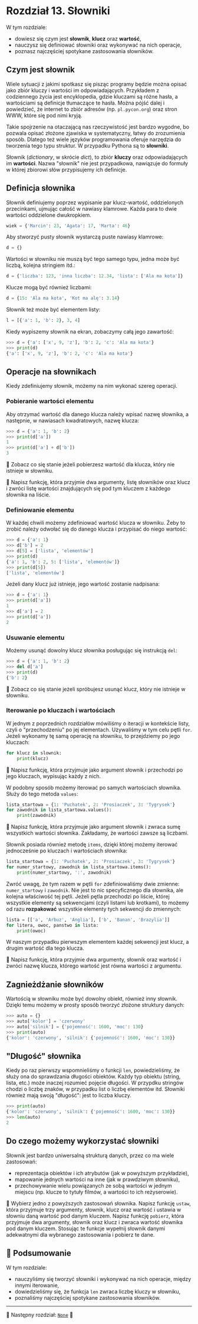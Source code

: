 # Rozdział 13. Słowniki

W tym rozdziale:

* dowiesz się czym jest **słownik**, **klucz** oraz **wartość**,
* nauczysz się definiować słowniki oraz wykonywać na nich operacje,
* poznasz najczęściej spotykane zastosowania słowników.


## Czym jest słownik

Wiele sytuacji z jakimi spotkasz się pisząc programy będzie można opisać
jako zbiór kluczy i wartości im odpowiadających.  Przykładem z codziennego
życia jest encyklopedia, gdzie kluczami są różne hasła, a wartościami
są definicje tłumaczące te hasła.  Można pójść dalej i powiedzieć, że
internet to zbiór adresów (np. `pl.pycon.org`) oraz stron WWW, które się
pod nimi kryją.

Takie spojrzenie na otaczającą nas rzeczywistość jest bardzo wygodne,
bo pozwala opisać złożone zjawiska w systematyczny, łatwy do zrozumienia
sposób.  Dlatego też wiele języków programowania oferuje narzędzia do
tworzenia tego typu struktur.  W przypadku Pythona są to **słowniki**.

Słownik (*dictionary*, w skrócie *dict*), to zbiór **kluczy** oraz
odpowiadających im **wartości**.  Nazwa "słownik" nie jest przypadkowa,
nawiązuje do formuły w której zbiorowi słów przypisujemy ich definicje.


## Definicja słownika

Słownik definiujemy poprzez wypisanie par klucz-wartość, oddzielonych
przecinkami, ujmując całość w nawiasy klamrowe.  Każda para to dwie
wartości oddzielone dwukropkiem.

```python
wiek = {'Marcin': 23, 'Agata': 17, 'Marta': 46}
```

Aby stworzyć pusty słownik wystarczą puste nawiasy klamrowe:

```python
d = {}
```

Wartości w słowniku nie muszą być tego samego typu, jedna może być liczbą,
kolejna stringiem itd.:

```python
d = {'liczba': 123, 'inna liczba': 12.34, 'lista': ['Ala ma kota']}
```

Klucze mogą być również liczbami:

```python
d = {15: 'Ala ma kota', 'Kot ma alę': 3.14}
```

Słownik też może być elementem listy:

```python
l = [{'a': 1, 'b': 2}, 3, 4]
```

Kiedy wypiszemy słownik na ekran, zobaczymy całą jego zawartość:

```python
>>> d = {'a': ['x', 9, 'z'], 'b': 2, 'c': 'Ala ma kota'}
>>> print(d)
{'a': ['x', 9, 'z'], 'b': 2, 'c': 'Ala ma kota'}
```


## Operacje na słownikach

Kiedy zdefiniujemy słownik, możemy na nim wykonać szereg operacji.


### Pobieranie wartości elementu

Aby otrzymać wartość dla danego klucza należy wpisać nazwę słownika,
a następnie, w nawiasach kwadratowych, nazwę klucza:

```python
>>> d = {'a': 1, 'b': 2}
>>> print(d['a'])
1
>>> print(d['a'] + d['b'])
3
```

:snake: Zobacz co się stanie jeżeli pobierzesz wartość dla klucza, który
nie istnieje w słowniku.

:snake: Napisz funkcję, która przyjmie dwa argumenty, listę słowników
oraz klucz i zwróci listę wartości znajdujących się pod tym kluczem
z każdego słownika na liście.


### Definiowanie elementu

W każdej chwili możemy zdefiniować wartość klucza w słowniku.  Żeby to
zrobić należy odwołać się do danego klucza i przypisać do niego wartość:

```python
>>> d = {'a': 1}
>>> d['b'] = 2
>>> d[5] = ['lista', 'elementów']
>>> print(d)
{'a': 1, 'b': 2, 5: ['lista', 'elementów']}
>>> print(d[5])
['lista', 'elementów']
```

Jeżeli dany klucz już istnieje, jego wartość zostanie nadpisana:

```python
>>> d = {'a': 1}
>>> print(d['a'])
1
>>> d['a'] = 2
>>> print(d['a'])
2
```


### Usuwanie elementu

Możemy usunąć dowolny klucz słownika posługując się instrukcją `del`:

```python
>>> d = {'a': 1, 'b': 2}
>>> del d['a']
>>> print(d)
{'b': 2}
```

:snake: Zobacz co się stanie jeżeli spróbujesz usunąć klucz, który nie
istnieje w słowniku.


### Iterowanie po kluczach i wartościach

W jednym z poprzednich rozdziałów mówiliśmy o iteracji w kontekście listy,
czyli o "przechodzeniu" po jej elementach.  Używaliśmy w tym celu pętli
`for`.  Jeżeli wykonamy tę samą operację na słowniku, to przejdziemy po
jego kluczach:

```python
for klucz in slownik:
    print(klucz)
```

:snake: Napisz funkcję, która przyjmuje jako argument słownik i przechodzi
po jego kluczach, wypisując każdy z nich.

W podobny sposób możemy iterować po samych wartościach słownika.  Służy
do tego metoda `values`:

```python
lista_startowa = {1: 'Puchatek', 2: 'Prosiaczek', 3: 'Tygrysek'}
for zawodnik in lista_startowa.values():
    print(zawodnik)
```

:snake: Napisz funkcję, która przyjmuje jako argument słownik i zwraca
sumę wszystkich wartości słownika.  Zakładamy, że wartości zawsze są
liczbami.

Słownik posiada również metodę `items`, dzięki której możemy iterować
jednocześnie po kluczach i wartościach słownika:

```python
lista_startowa = {1: 'Puchatek', 2: 'Prosiaczek', 3: 'Tygrysek'}
for numer_startowy, zawodnik in lista_startowa.items():
    print(numer_startowy, ':', zawodnik)
```

Zwróć uwagę, że tym razem w pętli `for` zdefiniowaliśmy dwie zmienne:
`numer_startowy` i `zawodnik`.  Nie jest to nic specyficznego dla słownika,
ale kolejna właściwość tej pętli.  Jeżeli pętla przechodzi po liście,
której wszystkie elementy są sekwencjami (czyli listami lub krotkami),
to możemy od razu **rozpakować** wszystkie elementy tych sekwencji do
zmiennych:

```python
lista = [['a', 'Arbuz', 'Anglia'], ['b', 'Banan', 'Brazylia']]
for litera, owoc, panstwo in lista:
    print(owoc)
```

W naszym przypadku pierwszym elementem każdej sekwencji jest klucz,
a drugim wartość dla tego klucza.

:snake: Napisz funkcję, która przyjmie dwa argumenty, słownik oraz wartość
i zwróci nazwę klucza, którego wartość jest równa wartości z argumentu.


## Zagnieżdżanie słowników

Wartością w słowniku może być dowolny obiekt, również inny słownik.
Dzięki temu możemy w prosty sposób tworzyć złożone struktury danych:

```python
>>> auto = {}
>>> auto['kolor'] = 'czerwony'
>>> auto['silnik'] = {'pojemność': 1600, 'moc': 130}
>>> print(auto)
{'kolor': 'czerwony', 'silnik': {'pojemność': 1600, 'moc': 130}}
```


## "Długość" słownika

Kiedy po raz pierwszy wspomnieliśmy o funkcji `len`, powiedzieliśmy, że
służy ona do sprawdzania długości obiektów.  Każdy typ obiektu (string,
lista, etc.) może inaczej rozumieć pojęcie długości.  W przypdku stringów
chodzi o liczbę znaków, w przypadku list o liczbę elementów itd.
Słowniki również mają swoją "długość": jest to liczba kluczy.

```python
>>> print(auto)
{'kolor': 'czerwony', 'silnik': {'pojemność': 1600, 'moc': 130}}
>>> len(auto)
2
```


## Do czego możemy wykorzystać słowniki

Słownik jest bardzo uniwersalną strukturą danych, przez co ma wiele
zastosowań:

* reprezentacja obiektów i ich atrybutów (jak w powyższym przykładzie),
* mapowanie jednych wartości na inne (jak w prawdziwym słowniku),
* przechowywanie wielu powiązanych ze sobą wartości w jednym miejscu
(np. klucze to tytuły filmów, a wartości to ich reżyserowie).

:snake: Wybierz jedno z powyższych zastosowań słownika.  Napisz funkcję
`ustaw`, która przyjmuje trzy argumenty, słownik, klucz oraz wartość i
ustawia w słowniu daną wartość pod danym kluczem.  Napisz funkcję
`pobierz`, która przyjmuje dwa argumenty, słownik oraz klucz i zwraca
wartość słownika pod danym kluczem.  Stosując te funkcje wypełnij słownik
danymi adekwatnymi dla wybranego zastosowania i pobierz te dane.


## :pushpin: Podsumowanie

W tym rozdziale:

* nauczyliśmy się tworzyć słowniki i wykonywać na nich operacje, między
innymi iterowanie,
* dowiedzieliśmy się, że funkcja `len` zwraca liczbę kluczy w słowniku,
* poznaliśmy najczęściej spotykane zastosowania słowników.


---

:checkered_flag: Następny rozdział: [`None`](./14_none.md) :checkered_flag:

